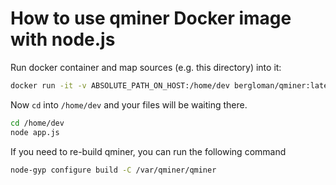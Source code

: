 # How to use qminer Docker image with node.js

Run docker container and map sources (e.g. this directory) into it:

```bash
docker run -it -v ABSOLUTE_PATH_ON_HOST:/home/dev bergloman/qminer:latest bash
```

Now `cd` into `/home/dev` and your files will be waiting there.

```bash
cd /home/dev
node app.js
```

If you need to re-build qminer, you can run the following command

```bash
node-gyp configure build -C /var/qminer/qminer
```
